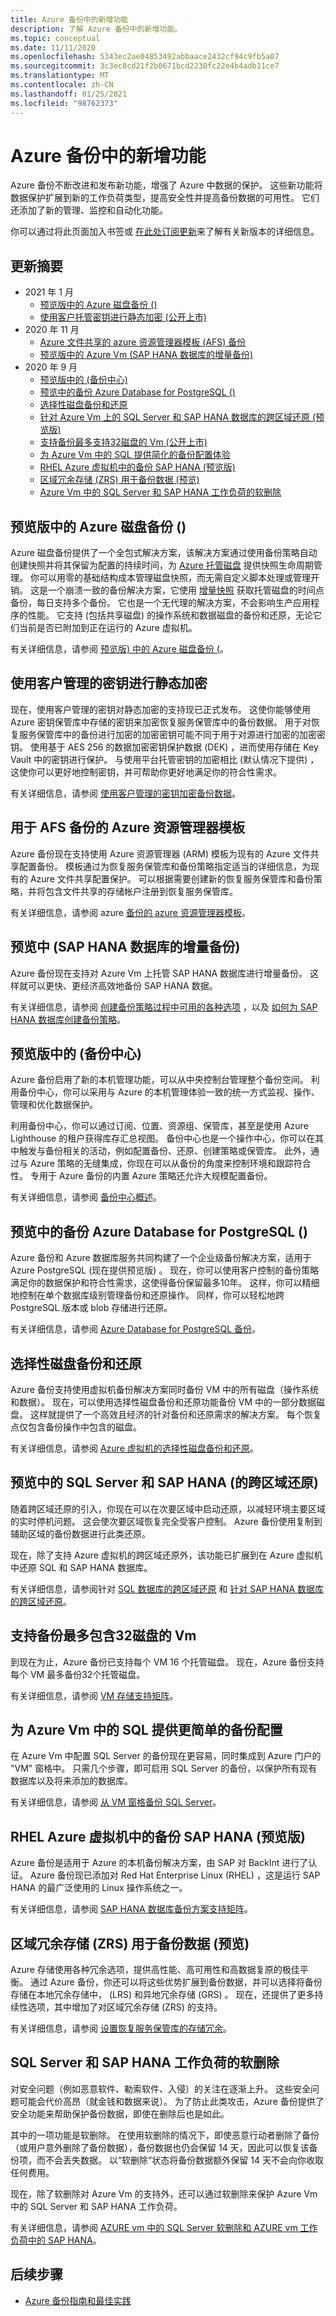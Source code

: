 ```yaml
---
title: Azure 备份中的新增功能
description: 了解 Azure 备份中的新增功能。
ms.topic: conceptual
ms.date: 11/11/2020
ms.openlocfilehash: 5343ec2ae04853492abbaace2432cf94c9fb5a07
ms.sourcegitcommit: 3c3ec8cd21f2b0671bcd2230fc22e4b4adb11ce7
ms.translationtype: MT
ms.contentlocale: zh-CN
ms.lasthandoff: 01/25/2021
ms.locfileid: "98762373"
---
```

# <a name="whats-new-in-azure-backup"></a>Azure 备份中的新增功能

Azure 备份不断改进和发布新功能，增强了 Azure 中数据的保护。 这些新功能将数据保护扩展到新的工作负荷类型，提高安全性并提高备份数据的可用性。 它们还添加了新的管理、监控和自动化功能。

你可以通过将此页面加入书签或 [在此处订阅更新](https://azure.microsoft.com/updates/?query=backup)来了解有关新版本的详细信息。

## <a name="updates-summary"></a>更新摘要

- 2021 年 1 月
  - [预览版中的 Azure 磁盘备份 () ](#azure-disk-backup-in-preview)
  - [使用客户托管密钥进行静态加密 (公开上市) ](#encryption-at-rest-using-customer-managed-keys)
- 2020 年 11 月
  - [Azure 文件共享的 azure 资源管理器模板 (AFS) 备份](#azure-resource-manager-template-for-afs-backup)
  - [预览版中的 Azure Vm (SAP HANA 数据库的增量备份) ](#incremental-backups-for-sap-hana-databases-in-preview)
- 2020 年 9 月
  - [预览版中的 (备份中心) ](#backup-center-in-preview)
  - [预览中的备份 Azure Database for PostgreSQL () ](#backup-azure-database-for-postgresql-in-preview)
  - [选择性磁盘备份和还原](#selective-disk-backup-and-restore)
  - [针对 Azure Vm 上的 SQL Server 和 SAP HANA 数据库的跨区域还原 (预览版) ](#cross-region-restore-for-sql-server-and-sap-hana-in-preview)
  - [支持备份最多支持32磁盘的 Vm (公开上市) ](#support-for-backup-of-vms-with-up-to-32-disks)
  - [为 Azure Vm 中的 SQL 提供简化的备份配置体验](#simpler-backup-configuration-for-sql-in-azure-vms)
  - [RHEL Azure 虚拟机中的备份 SAP HANA (预览版) ](#backup-sap-hana-in-rhel-azure-virtual-machines-in-preview)
  - [区域冗余存储 (ZRS) 用于备份数据 (预览) ](#zone-redundant-storage-zrs-for-backup-data-in-preview)
  - [Azure Vm 中的 SQL Server 和 SAP HANA 工作负荷的软删除](#soft-delete-for-sql-server-and-sap-hana-workloads)

## <a name="azure-disk-backup-in-preview"></a>预览版中的 Azure 磁盘备份 () 

Azure 磁盘备份提供了一个全包式解决方案，该解决方案通过使用备份策略自动创建快照并将其保留为配置的持续时间，为 [Azure 托管磁盘](../virtual-machines/managed-disks-overview.md) 提供快照生命周期管理。 你可以用零的基础结构成本管理磁盘快照，而无需自定义脚本处理或管理开销。 这是一个崩溃一致的备份解决方案，它使用 [增量快照](../virtual-machines/disks-incremental-snapshots.md) 获取托管磁盘的时间点备份，每日支持多个备份。 它也是一个无代理的解决方案，不会影响生产应用程序的性能。 它支持 (包括共享磁盘) 的操作系统和数据磁盘的备份和还原，无论它们当前是否已附加到正在运行的 Azure 虚拟机。

有关详细信息，请参阅 [预览版) 中的 Azure 磁盘备份 (](disk-backup-overview.md)。

## <a name="encryption-at-rest-using-customer-managed-keys"></a>使用客户管理的密钥进行静态加密

现在，使用客户管理的密钥对静态加密的支持现已正式发布。 这使你能够使用 Azure 密钥保管库中存储的密钥来加密恢复服务保管库中的备份数据。 用于对恢复服务保管库中的备份进行加密的加密密钥可能不同于用于对源进行加密的加密密钥。 使用基于 AES 256 的数据加密密钥保护数据 (DEK) ，进而使用存储在 Key Vault 中的密钥进行保护。 与使用平台托管密钥的加密相比 (默认情况下提供) ，这使你可以更好地控制密钥，并可帮助你更好地满足你的符合性需求。

有关详细信息，请参阅 [使用客户管理的密钥加密备份数据](encryption-at-rest-with-cmk.md)。

## <a name="azure-resource-manager-template-for-afs-backup"></a>用于 AFS 备份的 Azure 资源管理器模板

Azure 备份现在支持使用 Azure 资源管理器 (ARM) 模板为现有的 Azure 文件共享配置备份。 模板通过为恢复服务保管库和备份策略指定适当的详细信息，为现有的 Azure 文件共享配置保护。 可以根据需要创建新的恢复服务保管库和备份策略，并将包含文件共享的存储帐户注册到恢复服务保管库。

有关详细信息，请参阅 azure [备份的 azure 资源管理器模板](backup-rm-template-samples.md)。

## <a name="incremental-backups-for-sap-hana-databases-in-preview"></a>预览中 (SAP HANA 数据库的增量备份) 

Azure 备份现在支持对 Azure Vm 上托管 SAP HANA 数据库进行增量备份。 这样就可以更快、更经济高效地备份 SAP HANA 数据。

有关详细信息，请参阅 [创建备份策略过程中可用的各种选项](sap-hana-faq-backup-azure-vm.md#policy) ，以及 [如何为 SAP HANA 数据库创建备份策略](tutorial-backup-sap-hana-db.md#creating-a-backup-policy)。

## <a name="backup-center-in-preview"></a>预览版中的 (备份中心) 

Azure 备份启用了新的本机管理功能，可以从中央控制台管理整个备份空间。 利用备份中心，你可以采用与 Azure 的本机管理体验一致的统一方式监视、操作、管理和优化数据保护。

利用备份中心，你可以通过订阅、位置、资源组、保管库，甚至是使用 Azure Lighthouse 的租户获得库存汇总视图。 备份中心也是一个操作中心，你可以在其中触发与备份相关的活动，例如配置备份、还原、创建策略或保管库。 此外，通过与 Azure 策略的无缝集成，你现在可以从备份的角度来控制环境和跟踪符合性。 专用于 Azure 备份的内置 Azure 策略还允许大规模配置备份。

有关详细信息，请参阅 [备份中心概述](backup-center-overview.md)。

## <a name="backup-azure-database-for-postgresql-in-preview"></a>预览中的备份 Azure Database for PostgreSQL () 

Azure 备份和 Azure 数据库服务共同构建了一个企业级备份解决方案，适用于 Azure PostgreSQL (现在提供预览版) 。 现在，你可以使用客户控制的备份策略满足你的数据保护和符合性需求，这使得备份保留最多10年。 这样，你可以精细地控制在单个数据库级别管理备份和还原操作。 同样，你可以轻松地跨 PostgreSQL 版本或 blob 存储进行还原。

有关详细信息，请参阅 [Azure Database for PostgreSQL 备份](backup-azure-database-postgresql.md)。

## <a name="selective-disk-backup-and-restore"></a>选择性磁盘备份和还原

Azure 备份支持使用虚拟机备份解决方案同时备份 VM 中的所有磁盘（操作系统和数据）。 现在，可以使用选择性磁盘备份和还原功能备份 VM 中的一部分数据磁盘。 这样就提供了一个高效且经济的针对备份和还原需求的解决方案。 每个恢复点仅包含备份操作中包含的磁盘。

有关详细信息，请参阅 [Azure 虚拟机的选择性磁盘备份和还原](selective-disk-backup-restore.md)。

## <a name="cross-region-restore-for-sql-server-and-sap-hana-in-preview"></a>预览中的 SQL Server 和 SAP HANA (的跨区域还原) 

随着跨区域还原的引入，你现在可以在次要区域中启动还原，以减轻环境主要区域的实时停机问题。 这会使次要区域恢复完全受客户控制。 Azure 备份使用复制到辅助区域的备份数据进行此类还原。

现在，除了支持 Azure 虚拟机的跨区域还原外，该功能已扩展到在 Azure 虚拟机中还原 SQL 和 SAP HANA 数据库。

有关详细信息，请参阅针对 [SQL 数据库的跨区域还原](restore-sql-database-azure-vm.md#cross-region-restore) 和 [针对 SAP HANA 数据库的跨区域还原](sap-hana-db-restore.md#cross-region-restore)。

## <a name="support-for-backup-of-vms-with-up-to-32-disks"></a>支持备份最多包含32磁盘的 Vm

到现在为止，Azure 备份已支持每个 VM 16 个托管磁盘。 现在，Azure 备份支持每个 VM 最多备份32个托管磁盘。

有关详细信息，请参阅 [VM 存储支持矩阵](backup-support-matrix-iaas.md#vm-storage-support)。

## <a name="simpler-backup-configuration-for-sql-in-azure-vms"></a>为 Azure Vm 中的 SQL 提供更简单的备份配置

在 Azure Vm 中配置 SQL Server 的备份现在更容易，同时集成到 Azure 门户的 "VM" 窗格中。 只需几个步骤，即可启用 SQL Server 的备份，以保护所有现有数据库以及将来添加的数据库。

有关详细信息，请参阅 [从 VM 窗格备份 SQL Server](backup-sql-server-vm-from-vm-pane.md)。

## <a name="backup-sap-hana-in-rhel-azure-virtual-machines-in-preview"></a>RHEL Azure 虚拟机中的备份 SAP HANA (预览版) 

Azure 备份是适用于 Azure 的本机备份解决方案，由 SAP 对 BackInt 进行了认证。 Azure 备份现已添加对 Red Hat Enterprise Linux (RHEL) ，这是运行 SAP HANA 的最广泛使用的 Linux 操作系统之一。

有关详细信息，请参阅 [SAP HANA 数据库备份方案支持矩阵](sap-hana-backup-support-matrix.md#scenario-support)。

## <a name="zone-redundant-storage-zrs-for-backup-data-in-preview"></a>区域冗余存储 (ZRS) 用于备份数据 (预览) 

Azure 存储使用各种冗余选项，提供高性能、高可用性和高数据复原的极佳平衡。 通过 Azure 备份，你还可以将这些优势扩展到备份数据，并可以选择将备份存储在本地冗余存储中， (LRS) 和异地冗余存储 (GRS) 。 现在，还提供了更多持续性选项，其中增加了对区域冗余存储 (ZRS) 的支持。

有关详细信息，请参阅 [设置恢复服务保管库的存储冗余](backup-create-rs-vault.md#set-storage-redundancy)。

## <a name="soft-delete-for-sql-server-and-sap-hana-workloads"></a>SQL Server 和 SAP HANA 工作负荷的软删除

对安全问题（例如恶意软件、勒索软件、入侵）的关注在逐渐上升。 这些安全问题可能会代价高昂（就金钱和数据来说）。 为了防止此类攻击，Azure 备份提供了安全功能来帮助保护备份数据，即使在删除后也是如此。

其中的一项功能是软删除。 在使用软删除的情况下，即使恶意行动者删除了备份（或用户意外删除了备份数据），备份数据也仍会保留 14 天，因此可以恢复该备份项，而不会丢失数据。 以“软删除”状态将备份数据额外保留 14 天不会向你收取任何费用。

现在，除了软删除对 Azure Vm 的支持外，还可以通过软删除来保护 Azure Vm 中的 SQL Server 和 SAP HANA 工作负荷。

有关详细信息，请参阅 [AZURE vm 中的 SQL Server 软删除和 AZURE vm 工作负荷中的 SAP HANA](soft-delete-sql-saphana-in-azure-vm.md)。

## <a name="next-steps"></a>后续步骤

- [Azure 备份指南和最佳实践](guidance-best-practices.md)